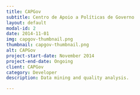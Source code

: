 ```yaml
---
title: CAPGov
subtitle: Centro de Apoio a Políticas de Governo
layout: default
modal-id: 2
date: 2014-11-01
img: capgov-thumbnail.png
thumbnail: capgov-thumbnail.png
alt: CAPGov
project-start-date: November 2014
project-end-date: Ongoing
client: CAPGov
category: Developer
description: Data mining and quality analysis.

---
```

